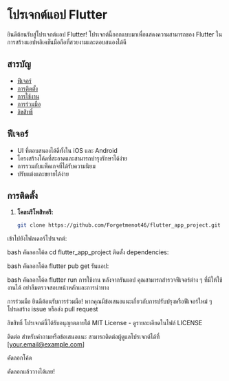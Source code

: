 
# โปรเจกต์แอป Flutter

ยินดีต้อนรับสู่โปรเจกต์แอป Flutter! โปรเจกต์นี้ออกแบบมาเพื่อแสดงความสามารถของ Flutter ในการสร้างแอปพลิเคชันมือถือที่สวยงามและตอบสนองได้ดี

## สารบัญ

- [ฟีเจอร์](#ฟีเจอร์)
- [การติดตั้ง](#การติดตั้ง)
- [การใช้งาน](#การใช้งาน)
- [การร่วมมือ](#การร่วมมือ)
- [ลิขสิทธิ์](#ลิขสิทธิ์)

## ฟีเจอร์

- UI ที่ตอบสนองได้ดีทั้งใน iOS และ Android
- โครงสร้างโค้ดที่สะอาดและสามารถบำรุงรักษาได้ง่าย
- การรวมกับแพ็คเกจที่ได้รับความนิยม
- ปรับแต่งและขยายได้ง่าย

## การติดตั้ง

1. **โคลนรีโพสิทอรี:**

   ```bash
   git clone https://github.com/Forgetmenot46/flutter_app_project.git
เข้าไปยังโฟลเดอร์โปรเจกต์:

bash
คัดลอกโค้ด
cd flutter_app_project
ติดตั้ง dependencies:

bash
คัดลอกโค้ด
flutter pub get
รันแอป:

bash
คัดลอกโค้ด
flutter run
การใช้งาน
หลังจากรันแอป คุณสามารถสำรวจฟีเจอร์ต่าง ๆ ที่มีให้ใช้งานได้ อย่าลืมตรวจสอบหน้าหลักและการนำทาง

การร่วมมือ
ยินดีต้อนรับการร่วมมือ! หากคุณมีข้อเสนอแนะเกี่ยวกับการปรับปรุงหรือฟีเจอร์ใหม่ ๆ โปรดสร้าง issue หรือส่ง pull request

ลิขสิทธิ์
โปรเจกต์นี้ได้รับอนุญาตภายใต้ MIT License - ดูรายละเอียดในไฟล์ LICENSE

ติดต่อ
สำหรับคำถามหรือข้อเสนอแนะ สามารถติดต่อผู้ดูแลโปรเจกต์ได้ที่ [your.email@example.com]

คัดลอกโค้ด

คัดลอกแล้ววางได้เลย!
